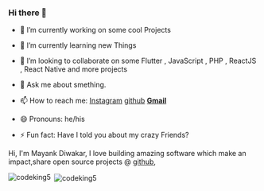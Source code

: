 ### Hi there 👋


- 🔭 I’m currently working on some cool Projects
- 🌱 I’m currently learning new Things 
- 👯 I’m looking to collaborate on some Flutter , JavaScript , PHP , ReactJS , React Native and more projects

- 💬 Ask me about smething.
- 📫 How to reach me: [Instagram](https://www.instagram.com/_mayank__diwakar_) [github](https://github.com/codeking5) [**Gmail**](mailto:mayanksmind@gmail.com)
- 😄 Pronouns: he/his
- ⚡ Fun fact: Have I told you about my crazy Friends?


Hi, I'm Mayank Diwakar, I love building amazing software which make an impact,share open source projects @ [github](https://github.com/codeking5),

<p><img align="left" src="https://github-readme-stats.vercel.app/api/top-langs?username=codeking5&show_icons=true&locale=en&layout=compact" alt="codeking5" /></p>
<p>&nbsp;<img align="center" src="https://github-readme-stats.vercel.app/api?username=codeking5&show_icons=true&locale=en" alt="codeking5" /></p>

